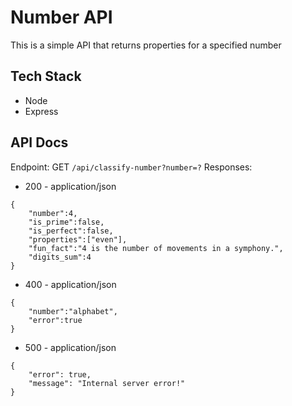 # Number API
This is a simple API that returns properties for a specified number

## Tech Stack
- Node
- Express

## API Docs
Endpoint: GET `/api/classify-number?number=?`
Responses:

- 200 - application/json
```
{
    "number":4,
    "is_prime":false,
    "is_perfect":false,
    "properties":["even"],
    "fun_fact":"4 is the number of movements in a symphony.",
    "digits_sum":4
}
```
- 400 - application/json
```
{
    "number":"alphabet",
    "error":true
}
```
- 500 - application/json
```
{
    "error": true,
    "message": "Internal server error!"
}
```
